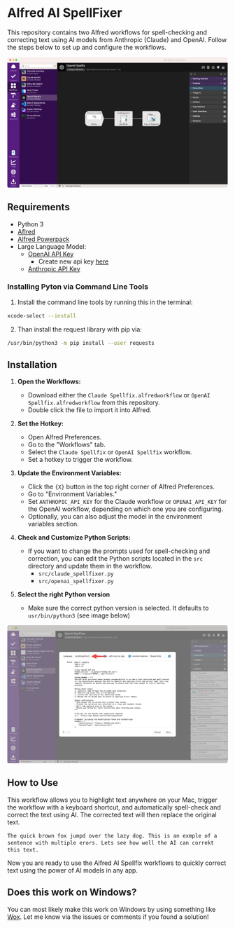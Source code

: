 # Alfred AI SpellFixer

This repository contains two Alfred workflows for spell-checking and correcting text using AI models from Anthropic (Claude) and OpenAI. Follow the steps below to set up and configure the workflows.

![alt text](</images/CleanShot 2024-07-20 at 13.14.24@2x.png>)

## Requirements

- Python 3
- [Aflred](https://www.alfredapp.com)
- [Alfred Powerpack](https://www.alfredapp.com/shop/)
- Large Language Model:
  - [OpenAI API Key](https://openai.com/index/openai-api/)
    - Create new api key [here](https://platform.openai.com/api-keys)
  - [Anthropic API Key](https://console.anthropic.com)
  
### Installing Pyton via Command Line Tools

1. Install the command line tools by running this in the terminal:

```bash
xcode-select --install
```   

2. Than install the request library with pip via:

```bash
/usr/bin/python3 -m pip install --user requests
```

## Installation

1. **Open the Workflows:**
   - Download either the `Claude Spellfix.alfredworkflow` or `OpenAI Spellfix.alfredworkflow` from this repository.
   - Double click the file to import it into Alfred.

2. **Set the Hotkey:**
   - Open Alfred Preferences.
   - Go to the "Workflows" tab.
   - Select the `Claude Spellfix` or `OpenAI Spellfix` workflow.
   - Set a hotkey to trigger the workflow.

3. **Update the Environment Variables:**
   - Click the `{X}` button in the top right corner of Alfred Preferences.
   - Go to "Environment Variables."
   - Set `ANTHROPIC_API_KEY` for the Claude workflow or `OPENAI_API_KEY` for the OpenAI workflow, depending on which one you are configuring.
   - Optionally, you can also adjust the model in the environment variables section.

4. **Check and Customize Python Scripts:**
   - If you want to change the prompts used for spell-checking and correction, you can edit the Python scripts located in the `src` directory and update them in the workflow.
     - `src/claude_spellfixer.py`
     - `src/openai_spellfixer.py`
5. **Select the right Python version**
   - Make sure the correct python version is selected. It defaults to `usr/bin/python3` (see image below)

![Python installation](</images/CleanShot 2024-09-23 at 19.25.05@2x.png>)


## How to Use

This workflow allows you to highlight text anywhere on your Mac, trigger the workflow with a keyboard shortcut, and automatically spell-check and correct the text using AI. The corrected text will then replace the original text.

```text
The quick brown fox jumpd over the lazy dog. This is an exmple of a sentence with multiple erors. Lets see how well the AI can correkt this text.
```

Now you are ready to use the Alfred AI Spellfix workflows to quickly correct text using the power of AI models in any app.

## Does this work on Windows?

You can most likely make this work on Windows by using something like [Wox](https://github.com/Wox-launcher/Wox). Let me know via the issues or comments if you found a solution!